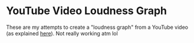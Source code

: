 # YouTube Video Loudness Graph

These are my attempts to create a "loudness graph" from a YouTube video (as explained [here](https://stackoverflow.com/q/48031793/13727176)). Not really working atm lol
